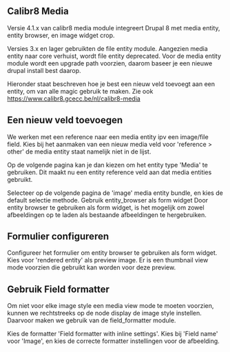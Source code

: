 Calibr8 Media
----------
Versie 4.1.x van calibr8 media module integreert Drupal 8 met media entity, entity browser, en image widget crop.

Versies 3.x en lager gebruikten de file entity module. Aangezien media entity naar core verhuist, wordt file entity deprecated.
Voor de media entity module wordt een upgrade path voorzien, daarom baseer je een nieuwe drupal install best daarop.

Hieronder staat beschreven hoe je best een nieuw veld toevoegt aan een entity, om van alle magic gebruik te maken.
Zie ook https://www.calibr8.gcecc.be/nl/calibr8-media

Een nieuw veld toevoegen
------------------------
We werken met een reference naar een media entity ipv een image/file field.
Kies bij het aanmaken van een nieuw media veld voor 'reference > other' de media entity staat namelijk niet in de lijst.

Op de volgende pagina kan je dan kiezen om het entity type 'Media' te gebruiken. Dit maakt nu een entity reference veld aan dat media entities gebruikt.

Selecteer op de volgende pagina de 'image' media entity bundle, en kies de default selectie methode.
Gebruik entity_browser als form widget
Door entity browser te gebruiken als form widget, is het mogelijk om zowel afbeeldingen op te laden als bestaande afbeeldingen te hergebruiken.

Formulier configureren
------------------------
Configureer het formulier om entity browser te gebruiken als form widget. Kies voor 'rendered entity' als preview image. Er is een thumbnail view mode voorzien die gebruikt kan worden voor deze preview.

Gebruik Field formatter
------------------------
Om niet voor elke image style een media view mode te moeten voorzien, kunnen we rechtstreeks op de node display de image style instellen. Daarvoor maken we gebruik van de field_formatter module.

Kies de formatter 'Field formatter with inline settings'. Kies bij 'Field name' voor 'Image', en kies de correcte formatter instellingen voor de afbeelding. 
